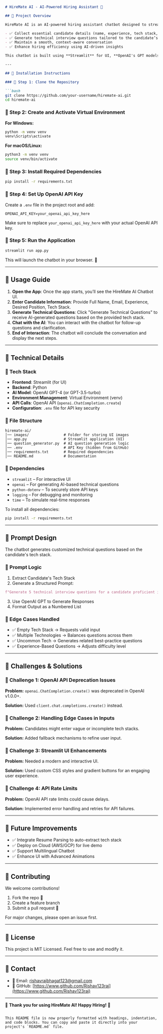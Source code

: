 ```markdown
# HireMate AI - AI-Powered Hiring Assistant 🤖

## 📌 Project Overview

HireMate AI is an AI-powered hiring assistant chatbot designed to streamline the candidate screening process for recruiters and hiring managers. The chatbot interacts with candidates to:

- ✅ Collect essential candidate details (name, experience, tech stack, etc.)
- ✅ Generate technical interview questions tailored to the candidate’s tech stack
- ✅ Maintain a smooth, context-aware conversation
- ✅ Enhance hiring efficiency using AI-driven insights

This chatbot is built using **Streamlit** for UI, **OpenAI's GPT models** for question generation, and **Python** for backend logic.

---

## 📌 Installation Instructions

### 🔹 Step 1: Clone the Repository

```bash
git clone https://github.com/your-username/hiremate-ai.git
cd hiremate-ai
```

### 🔹 Step 2: Create and Activate Virtual Environment

**For Windows:**
```bash
python -m venv venv
venv\Scripts\activate
```

**For macOS/Linux:**
```bash
python3 -m venv venv
source venv/bin/activate
```

### 🔹 Step 3: Install Required Dependencies

```bash
pip install -r requirements.txt
```

### 🔹 Step 4: Set Up OpenAI API Key

Create a `.env` file in the project root and add:

```plaintext
OPENAI_API_KEY=your_openai_api_key_here
```

Make sure to replace `your_openai_api_key_here` with your actual OpenAI API key.

### 🔹 Step 5: Run the Application

```bash
streamlit run app.py
```

This will launch the chatbot in your browser. 🎉

---

## 📌 Usage Guide

1. **Open the App**: Once the app starts, you’ll see the HireMate AI Chatbot UI.
2. **Enter Candidate Information**: Provide Full Name, Email, Experience, Desired Position, Tech Stack.
3. **Generate Technical Questions**: Click "Generate Technical Questions" to receive AI-generated questions based on the provided tech stack.
4. **Chat with the AI**: You can interact with the chatbot for follow-up questions and clarification.
5. **End of Interaction**: The chatbot will conclude the conversation and display the next steps.

---

## 📌 Technical Details

### 🔹 Tech Stack

- **Frontend**: Streamlit (for UI)
- **Backend**: Python
- **AI Model**: OpenAI GPT-4 (or GPT-3.5-turbo)
- **Environment Management**: Virtual Environment (venv)
- **API Calls**: OpenAI API (`openai.ChatCompletion.create`)
- **Configuration**: `.env` file for API key security

### 🔹 File Structure

```plaintext
hiremate-ai/
│── images/                # Folder for storing UI images
│── app.py                 # Streamlit application (UI)
│── question_generator.py  # AI question generation logic
│── .env                   # API Key (hidden from GitHub)
│── requirements.txt       # Required dependencies
│── README.md              # Documentation
```

### 🔹 Dependencies

- `streamlit` – For interactive UI
- `openai` – For generating AI-based technical questions
- `python-dotenv` – To securely store API keys
- `logging` – For debugging and monitoring
- `time` – To simulate real-time responses

To install all dependencies:

```bash
pip install -r requirements.txt
```

---

## 📌 Prompt Design

The chatbot generates customized technical questions based on the candidate's tech stack.

### 🔹 Prompt Logic

1. Extract Candidate's Tech Stack
2. Generate a Structured Prompt:

```python
f"Generate 5 technical interview questions for a candidate proficient in {tech_stack}. Ensure the questions are relevant, practical, and well-balanced between basic, intermediate, and advanced levels."
```

3. Use OpenAI GPT to Generate Responses
4. Format Output as a Numbered List

### 🔹 Edge Cases Handled

- ✅ Empty Tech Stack → Requests valid input
- ✅ Multiple Technologies → Balances questions across them
- ✅ Uncommon Tech → Generates related best-practice questions
- ✅ Experience-Based Questions → Adjusts difficulty level

---

## 📌 Challenges & Solutions

### 🔹 Challenge 1: OpenAI API Deprecation Issues

**Problem:** `openai.ChatCompletion.create()` was deprecated in OpenAI v1.0.0+.

**Solution:** Used `client.chat.completions.create()` instead.

### 🔹 Challenge 2: Handling Edge Cases in Inputs

**Problem:** Candidates might enter vague or incomplete tech stacks.

**Solution:** Added fallback mechanisms to refine user input.

### 🔹 Challenge 3: Streamlit UI Enhancements

**Problem:** Needed a modern and interactive UI.

**Solution:** Used custom CSS styles and gradient buttons for an engaging user experience.

### 🔹 Challenge 4: API Rate Limits

**Problem:** OpenAI API rate limits could cause delays.

**Solution:** Implemented error handling and retries for API failures.

---

## 📌 Future Improvements

- ✅ Integrate Resume Parsing to auto-extract tech stack
- ✅ Deploy on Cloud (AWS/GCP) for live demo
- ✅ Support Multilingual Chatbot
- ✅ Enhance UI with Advanced Animations

---

## 📌 Contributing

We welcome contributions!

1. Fork the repo 🚀
2. Create a feature branch
3. Submit a pull request 🎉

For major changes, please open an issue first.

---

## 📌 License

This project is MIT Licensed. Feel free to use and modify it.

---

## 📌 Contact

- 📩 Email: rishavrajbhagat123@gmail.com
- 🔗 GitHub: [https://www.github.com/Rishav123raj](https://www.github.com/Rishav123raj)

---

🚀 **Thank you for using HireMate AI! Happy Hiring!** 🎉
```

This README file is now properly formatted with headings, indentation, and code blocks. You can copy and paste it directly into your project's `README.md` file.
